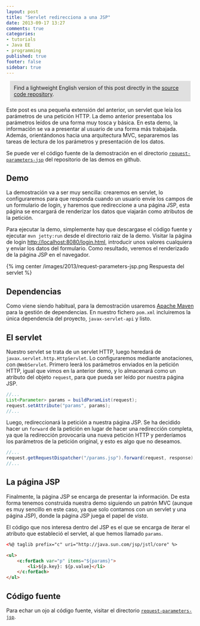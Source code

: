 ```yaml
---
layout: post
title: "Servlet redirecciona a una JSP"
date: 2013-09-17 13:27
comments: true
categories: 
- tutorials
- Java EE
- programming
published: true
footer: false
sidebar: true
---
```


<div style="margin:2%; padding:2%; background-color:#E0E0E0; ">
    Find a lightweight English version of this post directly in the <a href="https://github.com/rchavarria/javaee-6-demos/tree/master/request-parameters-jsp">source code repository</a>.
</div>

Este post es una pequeña extensión del anterior, un servlet que leía los parámetros
de una petición HTTP. La demo anterior presentaba los parámetros leídos de una
forma muy tosca y básica. En esta demo, la información se va a presentar al usuario
de una forma más trabajada. Además, orientándonos hacia una arquitectura MVC, 
separaremos las tareas de lectura de los parámetros y presentación de los datos.

Se puede ver el código fuente de la demostración en el directorio 
[`request-parameters-jsp`](https://github.com/rchavarria/javaee-6-demos/tree/master/request-parameters-jsp)
del repositorio de las demos en github.

<!-- more -->

## Demo

La demostración va a ser muy sencilla: crearemos en servlet, lo configuraremos
para que responda cuando un usuario envíe los campos de un formulario de login,
y haremos que redireccione a una página JSP, esta página se encargará de renderizar
los datos que viajarán como atributos de la petición.

Para ejecutar la demo, simplemente hay que descargase el código fuente y ejecutar
`mvn jetty:run` desde el directorio raiz de la demo. Visitar la página de login
[http://localhost:8080/login.html](http://localhost:8080/login.html), introducir
unos valores cualquiera y enviar los datos del formulario. Como resultado, veremos
el renderizado de la página JSP en el navegador.

{% img center /images/2013/request-parameters-jsp.png Respuesta del servlet %}

## Dependencias

Como viene siendo habitual, para la demostración usaremos
[Apache Maven](http://maven.apache.org/) para la gestión de dependencias. 
En nuestro fichero `pom.xml` incluiremos la única dependencia del proyecto,
`javax-servlet-api` y listo.

## El servlet

Nuestro servlet se trata de un servlet HTTP, luego heredará de `javax.servlet.http.HttpServlet`.
Lo configuraremos mediante anotaciones, con `@WebServlet`. Primero leerá los parámetros
enviados en la petición HTTP, igual que vimos en la anterior demo, y lo almacenará como un
atributo del objeto `request`, para que pueda ser leído por nuestra página JSP.

``` java
//...
List<Parameter> params = buildParamList(request);
request.setAttribute("params", params);
//...
```

Luego, redireccionará la petición a nuestra página JSP. Se ha decidido hacer un 
`forward` de la petición en lugar de hacer una redirección completa, 
ya que la redirección provocaría una nueva petición HTTP y perderíamos los parámetros
de la petición original, y esto es algo que no deseamos.

``` java
//...
request.getRequestDispatcher("/params.jsp").forward(request, response);
//...
```

## La página JSP 

Finalmente, la página JSP se encarga de presentar la información. De esta forma tenemos
construida nuestra demo siguiendo un patrón MVC (aunque es muy sencillo en este caso, ya 
que solo contamos con un servlet y una página JSP), donde la página JSP juega el papel
de _vista_. 

El código que nos interesa dentro del JSP es el que se encarga de iterar el 
atributo que estableció el servlet, al que hemos llamado `params`.

``` html
<%@ taglib prefix="c" uri="http://java.sun.com/jsp/jstl/core" %>

<ul>
	<c:forEach var="p" items="${params}">
		<li>${p.key}: ${p.value}</li>
	</c:forEach>
</ul>
``` 

## Código fuente

Para echar un ojo al código fuente, visitar el directorio 
[`request-parameters-jsp`](https://github.com/rchavarria/javaee-6-demos/tree/master/request-parameters-jsp).
